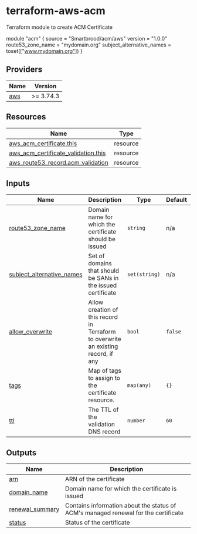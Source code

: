 # terraform-aws-acm

Terraform module to create ACM Certificate

module "acm" {
  source  = "Smartbrood/acm/aws"
  version = "1.0.0"
  route53_zone_name = "mydomain.org"
  subject_alternative_names = toset(["www.mydomain.org"])
}

## Providers

| Name | Version |
|------|---------|
| <a name="provider_aws"></a> [aws](#provider\_aws) | >= 3.74.3 |

## Resources

| Name | Type |
|------|------|
| [aws_acm_certificate.this](https://registry.terraform.io/providers/hashicorp/aws/latest/docs/resources/acm_certificate) | resource |
| [aws_acm_certificate_validation.this](https://registry.terraform.io/providers/hashicorp/aws/latest/docs/resources/acm_certificate_validation) | resource |
| [aws_route53_record.acm_validation](https://registry.terraform.io/providers/hashicorp/aws/latest/docs/resources/route53_record) | resource |

## Inputs

| Name | Description | Type | Default | Required |
|------|-------------|------|---------|:--------:|
| <a name="input_route53_zone_name"></a> [route53\_zone\_name](#input\_route53\_zone\_name) | Domain name for which the certificate should be issued | `string` | n/a | yes |
| <a name="input_subject_alternative_names"></a> [subject\_alternative\_names](#input\_subject\_alternative\_names) | Set of domains that should be SANs in the issued certificate | `set(string)` | n/a | yes |
| <a name="input_allow_overwrite"></a> [allow\_overwrite](#input\_allow\_overwrite) | Allow creation of this record in Terraform to overwrite an existing record, if any | `bool` | `false` | no |
| <a name="input_tags"></a> [tags](#input\_tags) | Map of tags to assign to the certificate resource. | `map(any)` | `{}` | no |
| <a name="input_ttl"></a> [ttl](#input\_ttl) | The TTL of the validation DNS record | `number` | `60` | no |

## Outputs

| Name | Description |
|------|-------------|
| <a name="output_arn"></a> [arn](#output\_arn) | ARN of the certificate |
| <a name="output_domain_name"></a> [domain\_name](#output\_domain\_name) | Domain name for which the certificate is issued |
| <a name="output_renewal_summary"></a> [renewal\_summary](#output\_renewal\_summary) | Contains information about the status of ACM's managed renewal for the certificate |
| <a name="output_status"></a> [status](#output\_status) | Status of the certificate |